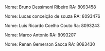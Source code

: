 Nome: Bruno Dessimoni Ribeiro
RA: 8093458 

Nome: Lucas conceição de souza
RA: 8093476

Nome: Luis Ricardo Coelho Couto 
Ra: 8093243

Nome: Marco Antonio
RA: 8093207

Nome: Renan Gemerson Sacca
RA: 8093430
